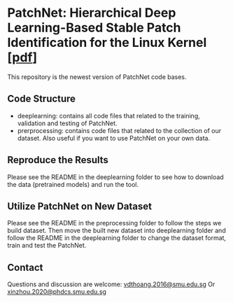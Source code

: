 


# PatchNet: Hierarchical Deep Learning-Based Stable Patch Identification for the Linux Kernel [[pdf](https://arxiv.org/pdf/1911.03576.pdf)]

This repository is the newest version of PatchNet code bases.

## Code Structure
 - deeplearning: contains all code files that related to the training, validation and testing of PatchNet.
 - prerprocessing:  contains code files that related to the collection of our dataset. Also useful if you want to use PatchNet on your own data.

## Reproduce the Results

Please see the README in the deeplearning folder to see how to download the data (pretrained models) and run the tool.

## Utilize PatchNet on New Dataset

Please see the README in the preprocessing folder to follow the steps we build dataset.
Then move the built new dataset into deeplearning folder and follow the README in the deeplearning folder to change the dataset format, train and test the PatchNet.

## Contact

Questions and discussion are welcome: vdthoang.2016@smu.edu.sg Or xinzhou.2020@phdcs.smu.edu.sg
